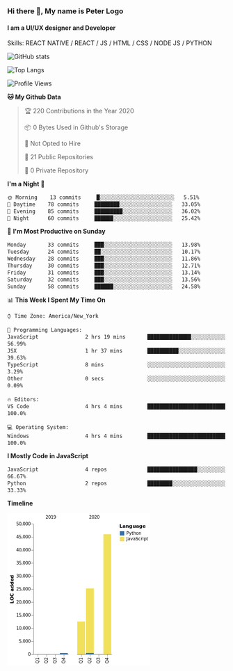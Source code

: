### Hi there 👋, My name is Peter Logo
#### I am a UI/UX designer and Developer
Skills: REACT NATIVE / REACT / JS / HTML / CSS / NODE JS / PYTHON

![GitHub stats](https://github-readme-stats.vercel.app/api?username=Together4&show_icons=true&count_private=true&theme=dark)

![Top Langs](https://github-readme-stats.vercel.app/api/top-langs/?username=Together4&theme=dark&layout=compact)

<!--START_SECTION:waka-->
![Profile Views](http://img.shields.io/badge/Profile%20Views-3-blue)

**🐱 My Github Data** 

> 🏆 220 Contributions in the Year 2020
 > 
> 📦 0 Bytes Used in Github's Storage 
 > 
> 🚫 Not Opted to Hire
 > 
> 📜 21 Public Repositories
 > 
> 🔑 0 Private Repository 
 > 
**I'm a Night 🦉** 

```text
🌞 Morning    13 commits     █░░░░░░░░░░░░░░░░░░░░░░░░   5.51% 
🌆 Daytime    78 commits     ████████░░░░░░░░░░░░░░░░░   33.05% 
🌃 Evening    85 commits     █████████░░░░░░░░░░░░░░░░   36.02% 
🌙 Night      60 commits     ██████░░░░░░░░░░░░░░░░░░░   25.42%

```
📅 **I'm Most Productive on Sunday** 

```text
Monday       33 commits     ███░░░░░░░░░░░░░░░░░░░░░░   13.98% 
Tuesday      24 commits     ██░░░░░░░░░░░░░░░░░░░░░░░   10.17% 
Wednesday    28 commits     ███░░░░░░░░░░░░░░░░░░░░░░   11.86% 
Thursday     30 commits     ███░░░░░░░░░░░░░░░░░░░░░░   12.71% 
Friday       31 commits     ███░░░░░░░░░░░░░░░░░░░░░░   13.14% 
Saturday     32 commits     ███░░░░░░░░░░░░░░░░░░░░░░   13.56% 
Sunday       58 commits     ██████░░░░░░░░░░░░░░░░░░░   24.58%

```


📊 **This Week I Spent My Time On** 

```text
⌚︎ Time Zone: America/New_York

💬 Programming Languages: 
JavaScript               2 hrs 19 mins       ██████████████░░░░░░░░░░░   56.99% 
JSX                      1 hr 37 mins        ██████████░░░░░░░░░░░░░░░   39.63% 
TypeScript               8 mins              ░░░░░░░░░░░░░░░░░░░░░░░░░   3.29% 
Other                    0 secs              ░░░░░░░░░░░░░░░░░░░░░░░░░   0.09%

🔥 Editors: 
VS Code                  4 hrs 4 mins        █████████████████████████   100.0%

💻 Operating System: 
Windows                  4 hrs 4 mins        █████████████████████████   100.0%

```

**I Mostly Code in JavaScript** 

```text
JavaScript               4 repos             ████████████████░░░░░░░░░   66.67% 
Python                   2 repos             ████████░░░░░░░░░░░░░░░░░   33.33%

```


**Timeline**

![Chart not found](https://github.com/Together4/Together4/blob/main/charts/bar_graph.png) 


<!--END_SECTION:waka-->


